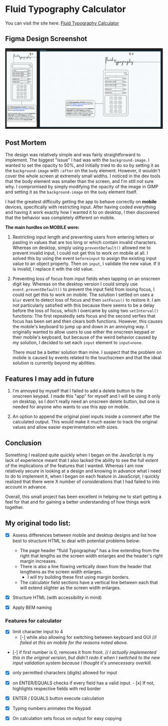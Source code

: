 # Fluid Typography Calculator

You can visit the site here: [Fluid Typography Calculator](https://10high.github.io/Fluid-Typography-Calculator/)

## Figma Design Screenshot
![Fluid Typography Calculator Design Screenshot](./images/FluidTypographyDesign_Screenshot.png)


## Post Mortem

The design was relatively simple and was fairly straightforward to implement. The biggest "issue" I had was with the `background-image`. I wanted to set the opacity to 50%, and initially tried to do so by setting it as the `background-image` with `:after` on the `body` element. However, it wouldn't cover the whole screen at extremely small widths. I noticed in the dev tools that the body element was smaller than the screen, and I'm still not sure why. I compromised by simply modifying the opacity of the image in GIMP and setting it as the `background-image` on the `body` element itself.

I had the greatest difficulty getting the app to behave correctly on **mobile** devices, specifically with restricting input. After having coded everything and having it work exactly how I wanted it to on desktop, I then discovered that the behavior was completely different on mobile.

**The main hurdles on MOBILE were:**
1. Restricting input length and preventing users from entering letters or pasting in values that are too long or which contain invalid characters. 
    Whereas on desktop, simply using  `preventDefault()` allowed me to prevent invalid input, I could not get this to work on mobile at all.
    I solved this by using the event `beforeinput` to assign the existing input value to an object property. Then on `input`, I validate the new value. If it is invalid, I replace it with the old value.

2. Preventing loss of focus from input fields when tapping on an onscreen digit key.
    Whereas on the desktop version I could simply use `event.preventDefault()` to prevent the input field from losing focus, I could not get this to work on mobile. The solution I settled on uses a `blur` event to detect loss of focus and then `setFocus()` to restore it. I am not particularly satisfied with this because there seems to be a delay before the loss of focus, which I overcame by using two `setInterval()` functions: The first repeatedly sets focus and the second verfies that focus has been set and then clears both functions. However, this causes the mobile's keyboard to jump up and down in an annoying way. I originally wanted to allow users to use either the onscreen keypad or their mobile's keyboard, but because of the weird behavior caused by my solution, I decided to set each `input` element to `input=none`.

    There must be a better solution than mine. I suspect that the problem on mobile is caused by events related to the touchscreen and that the ideal solution is currently beyond my abilities.


## Features I may add in future

1. I'm annoyed by myself that I failed to add a delete button to the onscreen keypad. 
    I made this "app" for myself and I will be using it only on desktop, so I don't really need an onscreen delete button, but one is needed for anyone who wants to use this app on mobile.

2. An option to append the original pixel inputs inside a comment after the calculated output.
    This would make it much easier to track the original values and allow easier experimentation with sizes.

## Conclusion

Something I realized quite quickly when I began on the JavaScript is my lack of experience meant that I also lacked the ability to see the full extent of the implications of the features that I wanted. Whereas I am now relatively secure in looking at a design and knowing in advance what I need to do to implement it, when I began on each feature in JavaScript, I quickly realized that there were X number of considerations that I had failed to into account in advance.

Overall, this small project has been excellent in helping me to start getting a feel for that and for gaining a better understanding of how things work together.


## My original todo list:

- [x] Assess differences between mobile and desktop designs and list how best to structure HTML to deal with potential problems below:
    - The page header "fluid Typographay" has a line extending from the right that lengths as the screen width enlarges and the header's right margin increases.
    - There is also a line flowing vertically down from the header that lengthens as the screen width enlarges.
        - I will try building these first using margin borders. 
    - The calculator field sections have a vertical line between each that will extend slighter as the screen width enlarges.
- [x] Structure HTML (with accessibility in mind)
- [x] Apply BEM naming
 

 ### Features for calculator

- [x] limit character input to 4
    - [-] while also allowing for switching between keyboard and GUI
            //*I failed at this on mobile for the reasons noted above.*

- [-] if first number is 0, removes it from front.
            // *I actually implemented this in the original version, but didn't redo it when I switched to the new input validation system because I thought it's unnecessary overkill.*

- [x] only permitted characters (digits) allowed for input

- [x] on ENTER/EQUALS checks if every field has a valid input.
        - [x] If not, highlights respective fields with red border

- [x] ENTER / EQUALS button execute calculation

- [x] Typing numbers animates the Keypad

- [x] On calculation sets focus on output for easy copying




